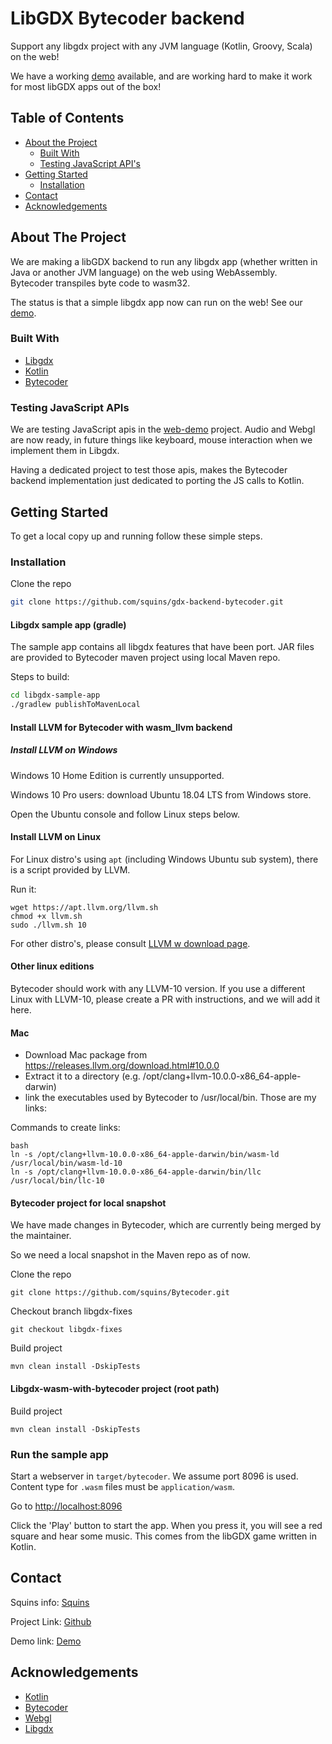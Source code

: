 # LibGDX Bytecoder backend
Support any libgdx project with any JVM language (Kotlin, Groovy, Scala) on the web!

We have a working [demo] available, and are working hard to make it work for most libGDX apps out of the box!


## Table of Contents

* [About the Project](#about-the-project)
  * [Built With](#built-with)
  * [Testing JavaScript API's](#testing-javascript-apis)
* [Getting Started](#getting-started)
  * [Installation](#installation)
* [Contact](#contact)
* [Acknowledgements](#acknowledgements)


## About The Project

We are making a libGDX backend to run any libgdx app (whether written in Java or another JVM language) on the web using WebAssembly.  
Bytecoder transpiles byte code to wasm32. 

The status is that a simple libgdx app now can run on the web! See our [demo].

### Built With

* [Libgdx]
* [Kotlin]
* [Bytecoder]

### Testing JavaScript APIs

We are testing JavaScript apis in the [web-demo] project. Audio and Webgl are now ready, in future things like keyboard, mouse interaction when we implement them in Libgdx.

Having a dedicated project to test those apis, makes the Bytecoder backend implementation just dedicated to porting the JS calls to Kotlin.

## Getting Started

To get a local copy up and running follow these simple steps.

### Installation

Clone the repo
```sh
git clone https://github.com/squins/gdx-backend-bytecoder.git
```
#### Libgdx sample app (gradle)

The sample app contains all libgdx features that have been port. JAR files are provided to Bytecoder maven project
using local Maven repo.

Steps to build:

```sh
cd libgdx-sample-app
./gradlew publishToMavenLocal
```

#### Install LLVM for Bytecoder with wasm_llvm backend

##### Install LLVM on Windows

Windows 10 Home Edition is currently unsupported.

Windows 10 Pro users: download  Ubuntu 18.04 LTS from Windows store.

Open the Ubuntu console and follow Linux steps below.

#### Install LLVM on Linux

For Linux distro's using `apt` (including Windows Ubuntu sub system), there is a script provided by LLVM. 

Run it:

    wget https://apt.llvm.org/llvm.sh
    chmod +x llvm.sh
    sudo ./llvm.sh 10

For other distro's, please consult [LLVM w download page](<https://releases.llvm.org/download.html>).

#### Other linux editions

Bytecoder should work with any LLVM-10 version. If you use a different Linux with LLVM-10, please create a PR with 
instructions, and we will add it here.

#### Mac

* Download Mac package from https://releases.llvm.org/download.html#10.0.0
* Extract it to a directory (e.g. /opt/clang+llvm-10.0.0-x86_64-apple-darwin)
* link the executables used by Bytecoder to /usr/local/bin. Those are my links:

Commands to create links:

```
bash
ln -s /opt/clang+llvm-10.0.0-x86_64-apple-darwin/bin/wasm-ld /usr/local/bin/wasm-ld-10
ln -s /opt/clang+llvm-10.0.0-x86_64-apple-darwin/bin/llc /usr/local/bin/llc-10

```

#### Bytecoder project for local snapshot

We have made changes in Bytecoder, which are currently being merged by the maintainer.

So we need a local snapshot in the Maven repo as of now.

Clone the repo
   
    git clone https://github.com/squins/Bytecoder.git

Checkout branch libgdx-fixes

    git checkout libgdx-fixes

Build project
    
    mvn clean install -DskipTests

#### Libgdx-wasm-with-bytecoder project (root path)
Build project

    mvn clean install -DskipTests

### Run the sample app

Start a webserver in `target/bytecoder`. We assume port 8096 is used. Content type for `.wasm` files must be `application/wasm`.

Go to <http://localhost:8096>

Click the 'Play' button to start the app. When you press it, you will see a red square and hear some music. 
This comes from the libGDX game written in Kotlin.

## Contact

Squins info: [Squins]

Project Link: [Github]

Demo link: [Demo]

## Acknowledgements

* [Kotlin]
* [Bytecoder]
* [Webgl]
* [Libgdx]

[libgdx]: https://libgdx.com/
[bytecoder]: https://github.com/mirkosertic/Bytecoder
[github]: https://github.com/squins/gdx-backend-bytecoder
[webgl]: https://developer.mozilla.org/nl/docs/Web/API/WebGL_API
[kotlin]: https://kotlinlang.org/
[squins]: https://www.squins.com/
[web-demo]: https://github.com/squins/web-demo
[demo]: https://squins.github.io/gdx-backend-bytecoder-example/

